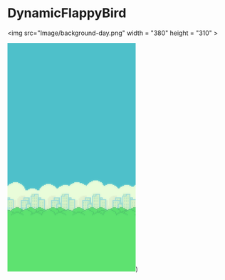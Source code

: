 # DynamicFlappyBird

<img src="Image/background-day.png" width = "380" height = "310" >



![alt text](https://github.com/smhucr/DynamicFlappyBird/blob/main/Image/background-day.png))
